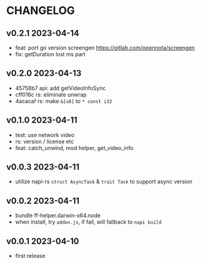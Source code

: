 # CHANGELOG

## v0.2.1 2023-04-14

- feat: port go version screengen https://gitlab.com/opennota/screengen
- fix: getDuration lost ms part

## v0.2.0 2023-04-13

- 45758b7 api: add getVideoInfoSync
- cff016c rs: eliminate unwrap
- 4acacaf rs: make `&[u8]` to `* const i32`

## v0.1.0 2023-04-11

- test: use network video
- rs: version / license etc
- feat: catch_unwind, mod helper, get_video_info

## v0.0.3 2023-04-11

- utilize napi-rs `struct AsyncTask` & `trait Task` to support async version

## v0.0.2 2023-04-11

- bundle ff-helper.darwin-x64.node
- when install, try `addon.js`, if fail, will fallback to `napi build`

## v0.0.1 2023-04-10

- first release
